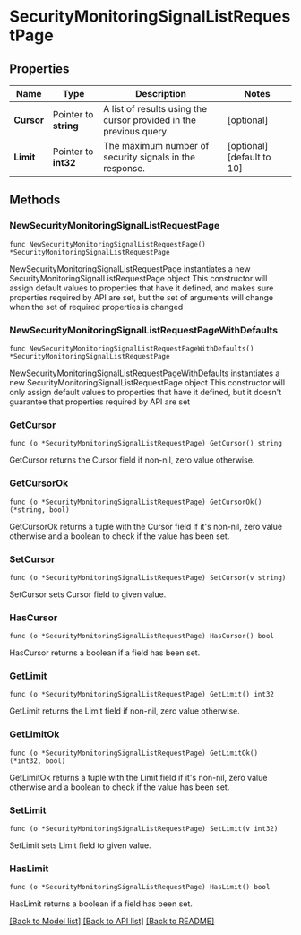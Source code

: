 # SecurityMonitoringSignalListRequestPage

## Properties

Name | Type | Description | Notes
---- | ---- | ----------- | ------
**Cursor** | Pointer to **string** | A list of results using the cursor provided in the previous query. | [optional] 
**Limit** | Pointer to **int32** | The maximum number of security signals in the response. | [optional] [default to 10]

## Methods

### NewSecurityMonitoringSignalListRequestPage

`func NewSecurityMonitoringSignalListRequestPage() *SecurityMonitoringSignalListRequestPage`

NewSecurityMonitoringSignalListRequestPage instantiates a new SecurityMonitoringSignalListRequestPage object
This constructor will assign default values to properties that have it defined,
and makes sure properties required by API are set, but the set of arguments
will change when the set of required properties is changed

### NewSecurityMonitoringSignalListRequestPageWithDefaults

`func NewSecurityMonitoringSignalListRequestPageWithDefaults() *SecurityMonitoringSignalListRequestPage`

NewSecurityMonitoringSignalListRequestPageWithDefaults instantiates a new SecurityMonitoringSignalListRequestPage object
This constructor will only assign default values to properties that have it defined,
but it doesn't guarantee that properties required by API are set

### GetCursor

`func (o *SecurityMonitoringSignalListRequestPage) GetCursor() string`

GetCursor returns the Cursor field if non-nil, zero value otherwise.

### GetCursorOk

`func (o *SecurityMonitoringSignalListRequestPage) GetCursorOk() (*string, bool)`

GetCursorOk returns a tuple with the Cursor field if it's non-nil, zero value otherwise
and a boolean to check if the value has been set.

### SetCursor

`func (o *SecurityMonitoringSignalListRequestPage) SetCursor(v string)`

SetCursor sets Cursor field to given value.

### HasCursor

`func (o *SecurityMonitoringSignalListRequestPage) HasCursor() bool`

HasCursor returns a boolean if a field has been set.

### GetLimit

`func (o *SecurityMonitoringSignalListRequestPage) GetLimit() int32`

GetLimit returns the Limit field if non-nil, zero value otherwise.

### GetLimitOk

`func (o *SecurityMonitoringSignalListRequestPage) GetLimitOk() (*int32, bool)`

GetLimitOk returns a tuple with the Limit field if it's non-nil, zero value otherwise
and a boolean to check if the value has been set.

### SetLimit

`func (o *SecurityMonitoringSignalListRequestPage) SetLimit(v int32)`

SetLimit sets Limit field to given value.

### HasLimit

`func (o *SecurityMonitoringSignalListRequestPage) HasLimit() bool`

HasLimit returns a boolean if a field has been set.


[[Back to Model list]](../README.md#documentation-for-models) [[Back to API list]](../README.md#documentation-for-api-endpoints) [[Back to README]](../README.md)


